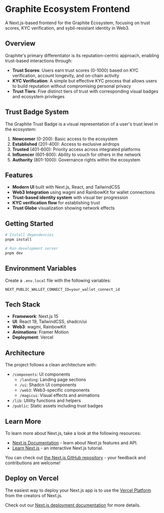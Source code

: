 # Graphite Ecosystem Frontend

A Next.js-based frontend for the Graphite Ecosystem, focusing on trust scores, KYC verification, and sybil-resistant identity in Web3.

## Overview

Graphite's primary differentiator is its reputation-centric approach, enabling trust-based interactions through:

- **Trust Scores**: Users earn trust scores (0-1000) based on KYC verification, account longevity, and on-chain activity
- **KYC Verification**: A simple but effective KYC process that allows users to build reputation without compromising personal privacy
- **Trust Tiers**: Five distinct tiers of trust with corresponding visual badges and ecosystem privileges

## Trust Badge System

The Graphite Trust Badge is a visual representation of a user's trust level in the ecosystem:

1. **Newcomer** (0-200): Basic access to the ecosystem
2. **Established** (201-400): Access to exclusive airdrops
3. **Trusted** (401-600): Priority access across integrated platforms
4. **Influencer** (601-800): Ability to vouch for others in the network
5. **Authority** (801-1000): Governance rights within the ecosystem

## Features

- **Modern UI** built with Next.js, React, and TailwindCSS
- **Web3 Integration** using wagmi and RainbowKit for wallet connections
- **Trust-based identity system** with visual tier progression
- **KYC verification flow** for establishing trust
- **Trust Globe** visualization showing network effects

## Getting Started

```bash
# Install dependencies
pnpm install

# Run development server
pnpm dev
```

## Environment Variables

Create a `.env.local` file with the following variables:

```
NEXT_PUBLIC_WALLET_CONNECT_ID=your_wallet_connect_id
```

## Tech Stack

- **Framework**: Next.js 15
- **UI**: React 19, TailwindCSS, shadcn/ui
- **Web3**: wagmi, RainbowKit
- **Animations**: Framer Motion
- **Deployment**: Vercel

## Architecture

The project follows a clean architecture with:

- `/components`: UI components
  - `/landing`: Landing page sections
  - `/ui`: Shadcn UI components
  - `/web3`: Web3-specific components
  - `/magicui`: Visual effects and animations
- `/lib`: Utility functions and helpers
- `/public`: Static assets including trust badges

## Learn More

To learn more about Next.js, take a look at the following resources:

- [Next.js Documentation](https://nextjs.org/docs) - learn about Next.js features and API.
- [Learn Next.js](https://nextjs.org/learn) - an interactive Next.js tutorial.

You can check out [the Next.js GitHub repository](https://github.com/vercel/next.js) - your feedback and contributions are welcome!

## Deploy on Vercel

The easiest way to deploy your Next.js app is to use the [Vercel Platform](https://vercel.com/new?utm_medium=default-template&filter=next.js&utm_source=create-next-app&utm_campaign=create-next-app-readme) from the creators of Next.js.

Check out our [Next.js deployment documentation](https://nextjs.org/docs/app/building-your-application/deploying) for more details.
